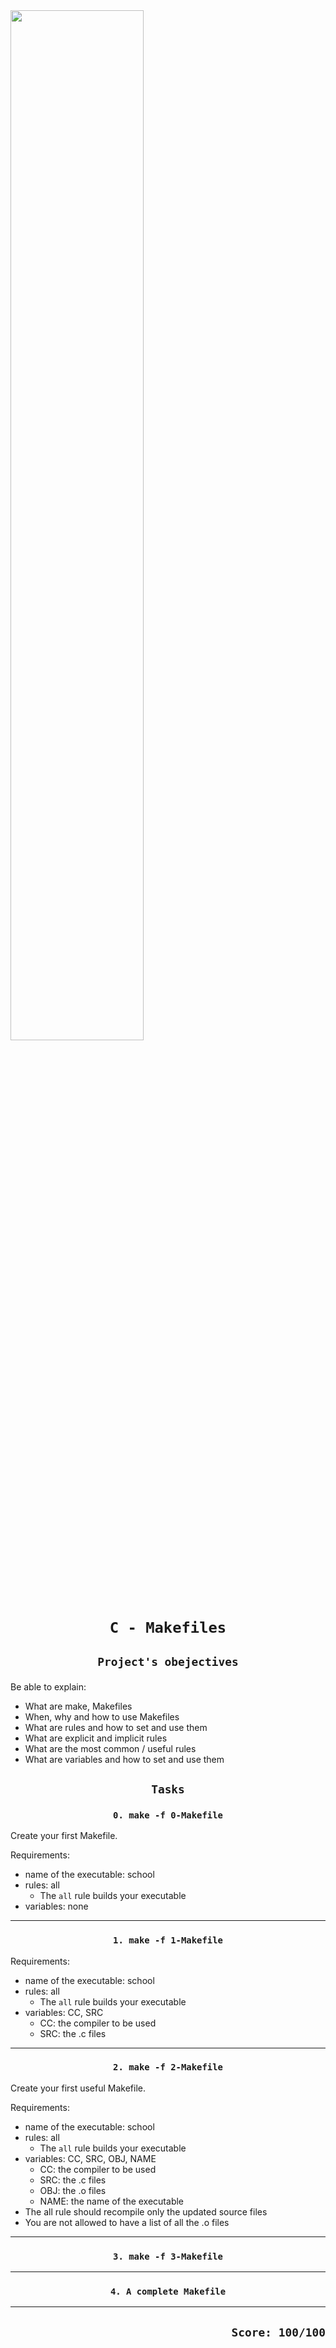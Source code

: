 
<img width = 65% src = "https://s3.eu-west-3.amazonaws.com/hbtn.intranet.project.files/holbertonschool-low_level_programming/273/giphy-2.gif" />

# <p align=center> `C - Makefiles`</p>
## <p align=center> `Project's obejectives` </p>
Be able to explain:
- What are make, Makefiles
- When, why and how to use Makefiles
- What are rules and how to set and use them
- What are explicit and implicit rules
- What are the most common / useful rules
- What are variables and how to set and use them

## <p align=center>`Tasks`</p>
### <p align=center>`0. make -f 0-Makefile`</p>
Create your first Makefile.

Requirements:

- name of the executable: school
- rules: all
  - The `all` rule builds your executable
- variables: none
-----------------------------------------------
### <p align=center>`1. make -f 1-Makefile`</p>
Requirements:

- name of the executable: school
- rules: all
  - The `all` rule builds your executable
- variables: CC, SRC
  - CC: the compiler to be used
  - SRC: the .c files
-----------------------------------------------
### <p align=center>`2. make -f 2-Makefile`</p>
Create your first useful Makefile.

Requirements:

- name of the executable: school
- rules: all
  - The `all` rule builds your executable
- variables: CC, SRC, OBJ, NAME
  - CC: the compiler to be used
  - SRC: the .c files
  - OBJ: the .o files
  - NAME: the name of the executable
- The all rule should recompile only the updated source files
- You are not allowed to have a list of all the .o files
-----------------------------------------------
### <p align=center>`3. make -f 3-Makefile`</p>
-----------------------------------------------
### <p align=center>`4. A complete Makefile`</p>

-----------------------------------------------
## <p align=right>`Score: 100/100`</p>
